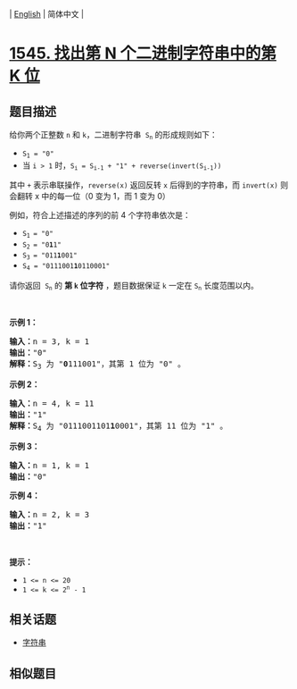 
| [English](README_EN.md) | 简体中文 |

# [1545. 找出第 N 个二进制字符串中的第 K 位](https://leetcode-cn.com/problems/find-kth-bit-in-nth-binary-string/)

## 题目描述

<p>给你两个正整数 <code>n</code> 和 <code>k</code>，二进制字符串&nbsp; <code>S<sub>n</sub></code> 的形成规则如下：</p>

<ul>
	<li><code>S<sub>1</sub>&nbsp;= &quot;0&quot;</code></li>
	<li>当 <code>i &gt; 1</code> 时，<code>S<sub>i</sub>&nbsp;=&nbsp;S<sub>i-1</sub>&nbsp;+ &quot;1&quot; + reverse(invert(S<sub>i-1</sub>))</code></li>
</ul>

<p>其中 <code>+</code> 表示串联操作，<code>reverse(x)</code> 返回反转 <code>x</code> 后得到的字符串，而 <code>invert(x)</code> 则会翻转 x 中的每一位（0 变为 1，而 1 变为 0）</p>

<p>例如，符合上述描述的序列的前 4 个字符串依次是：</p>

<ul>
	<li><code>S<sub>1&nbsp;</sub>= &quot;0&quot;</code></li>
	<li><code>S<sub>2&nbsp;</sub>= &quot;0<strong>1</strong>1&quot;</code></li>
	<li><code>S<sub>3&nbsp;</sub>= &quot;011<strong>1</strong>001&quot;</code></li>
	<li><code>S<sub>4</sub> = &quot;0111001<strong>1</strong>0110001&quot;</code></li>
</ul>

<p>请你返回&nbsp; <code>S<sub>n</sub></code> 的 <strong>第 <code>k</code> 位字符</strong> ，题目数据保证 <code>k</code> 一定在 <code>S<sub>n</sub></code> 长度范围以内。</p>

<p>&nbsp;</p>

<p><strong>示例 1：</strong></p>

<pre><strong>输入：</strong>n = 3, k = 1
<strong>输出：</strong>&quot;0&quot;
<strong>解释：</strong>S<sub>3</sub> 为 &quot;<strong>0</strong>111001&quot;，其第 1 位为 &quot;0&quot; 。
</pre>

<p><strong>示例 2：</strong></p>

<pre><strong>输入：</strong>n = 4, k = 11
<strong>输出：</strong>&quot;1&quot;
<strong>解释：</strong>S<sub>4</sub> 为 &quot;0111001101<strong>1</strong>0001&quot;，其第 11 位为 &quot;1&quot; 。
</pre>

<p><strong>示例 3：</strong></p>

<pre><strong>输入：</strong>n = 1, k = 1
<strong>输出：</strong>&quot;0&quot;
</pre>

<p><strong>示例 4：</strong></p>

<pre><strong>输入：</strong>n = 2, k = 3
<strong>输出：</strong>&quot;1&quot;
</pre>

<p>&nbsp;</p>

<p><strong>提示：</strong></p>

<ul>
	<li><code>1 &lt;= n &lt;= 20</code></li>
	<li><code>1 &lt;= k &lt;= 2<sup>n</sup> - 1</code></li>
</ul>


## 相关话题

- [字符串](https://leetcode-cn.com/tag/string)

## 相似题目


